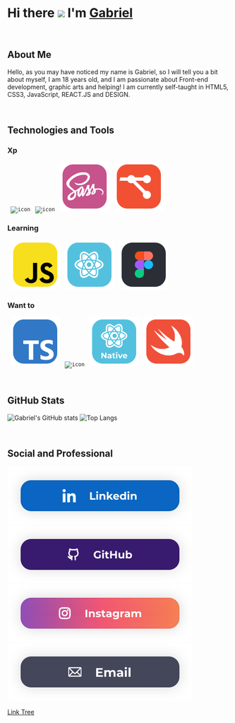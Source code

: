 # Hi there <img src=".GitHub/Hi.gif" width="38px"> I'm [Gabriel](https://stwgabriel.github.io/StwGabriel/)

<br>

## About Me

Hello, as you may have noticed my name is Gabriel, so I will tell you a bit about myself, I am 18 years old, and I am passionate about Front-end development, graphic arts and helping! I am currently self-taught in HTML5, CSS3, JavaScript, REACT.JS and DESIGN.


<br>

## Technologies and Tools

### Xp

<code title='HTML 5'> ![icon](https://github.com/StwGabriel/Assets/blob/main/icons/html5-icon.svg)</code>
<code title='CSS 3'> ![icon](https://github.com/StwGabriel/Assets/blob/main/icons/css3-icon.svg)</code>
<code title='Sass'> ![icon](https://github.com/StwGabriel/Assets/blob/main/icons/sass-icon.svg)</code>
<code title='Git'> ![icon](https://github.com/StwGabriel/Assets/blob/main/icons/git-icon.svg)</code>

### Learning

<code title='Javascript'> ![icon](https://github.com/StwGabriel/Assets/blob/main/icons/javascript-icon.svg)</code>
<code title='React'> ![icon](https://github.com/StwGabriel/Assets/blob/main/icons/react-icon.svg)</code>
<code title='Figma'> ![icon](https://github.com/StwGabriel/Assets/blob/main/icons/figma-icon.svg)</code>


### Want to

<code title='Typescript'> ![icon](https://github.com/StwGabriel/Assets/blob/main/icons/typescript-icon.svg)</code>
<code title='Next'> ![icon](https://github.com/StwGabriel/Assets/blob/main/icons/next-icon.svg)</code>
<code title='React Native'> ![icon](https://github.com/StwGabriel/Assets/blob/main/icons/react-native-icon.svg)</code>
<code title='Swift'> ![icon](https://github.com/StwGabriel/Assets/blob/main/icons/swift-icon.svg)</code>

<br>

## GitHub Stats

![Gabriel's GitHub stats](https://github-readme-stats.vercel.app/api?username=StwGabriel&show_icons=true&theme=vue-dark)              ![Top Langs](https://github-readme-stats.vercel.app/api/top-langs/?username=StwGabriel&layout=compact&theme=vue-dark)

<br>

## Social and Professional

   [![shield](https://github.com/StwGabriel/Assets/blob/main/readme-shields/linkedin-shield.svg)](https://www.linkedin.com/in/stwgabriel/)
   [![shield](https://github.com/StwGabriel/Assets/blob/main/readme-shields/github-shield.svg)](https://github.com/StwGabriel)
   [![shield](https://github.com/StwGabriel/Assets/blob/main/readme-shields/instagram-shield.svg)](https://www.instagram.com/stwgabriel/)
   [![shield](https://github.com/StwGabriel/Assets/blob/main/readme-shields/email-shield.svg)](mailto:gabrielstw@pm.me?Subject=Vim%20Pelo%20GitHub)

[ Link Tree ](https://bit.ly/stwgabriel)
